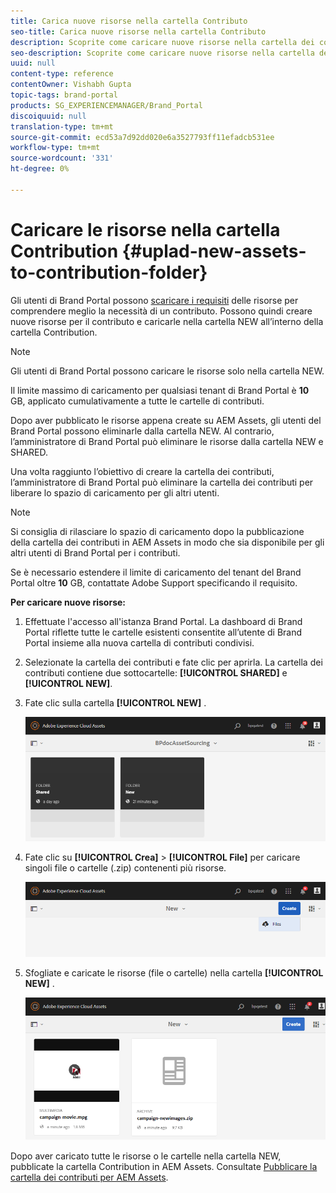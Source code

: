 ```yaml
---
title: Carica nuove risorse nella cartella Contributo
seo-title: Carica nuove risorse nella cartella Contributo
description: Scoprite come caricare nuove risorse nella cartella dei contributi in Brand Portal.
seo-description: Scoprite come caricare nuove risorse nella cartella dei contributi in Brand Portal.
uuid: null
content-type: reference
contentOwner: Vishabh Gupta
topic-tags: brand-portal
products: SG_EXPERIENCEMANAGER/Brand_Portal
discoiquuid: null
translation-type: tm+mt
source-git-commit: ecd53a7d92dd020e6a3527793ff11efadcb531ee
workflow-type: tm+mt
source-wordcount: '331'
ht-degree: 0%

---
```



# Caricare le risorse nella cartella Contribution {#uplad-new-assets-to-contribution-folder}

Gli utenti di Brand Portal possono [scaricare i requisiti](brand-portal-download-asset-requirements.md) delle risorse per comprendere meglio la necessità di un contributo.
Possono quindi creare nuove risorse per il contributo e caricarle nella cartella NEW all’interno della cartella Contribution.

>[!NOTE]
>
>Gli utenti di Brand Portal possono caricare le risorse solo nella cartella NEW.
>
>Il limite massimo di caricamento per qualsiasi tenant di Brand Portal è **10** GB, applicato cumulativamente a tutte le cartelle di contributi.

Dopo aver pubblicato le risorse appena create su  AEM Assets, gli utenti del Brand Portal possono eliminarle dalla cartella NEW. Al contrario, l’amministratore di Brand Portal può eliminare le risorse dalla cartella NEW e SHARED.

Una volta raggiunto l’obiettivo di creare la cartella dei contributi, l’amministratore di Brand Portal può eliminare la cartella dei contributi per liberare lo spazio di caricamento per gli altri utenti.

>[!NOTE]
>
>Si consiglia di rilasciare lo spazio di caricamento dopo la pubblicazione della cartella dei contributi in  AEM Assets in modo che sia disponibile per gli altri utenti di Brand Portal per i contributi.
>
>Se è necessario estendere il limite di caricamento del tenant del Brand Portal oltre **10** GB, contattate  Adobe Support specificando il requisito.

**Per caricare nuove risorse:**

1. Effettuate l&#39;accesso all&#39;istanza Brand Portal.
La dashboard di Brand Portal riflette tutte le cartelle esistenti consentite all’utente di Brand Portal insieme alla nuova cartella di contributi condivisi.

1. Selezionate la cartella dei contributi e fate clic per aprirla. La cartella dei contributi contiene due sottocartelle: **[!UICONTROL SHARED]** e **[!UICONTROL NEW]**.

1. Fate clic sulla cartella **[!UICONTROL NEW]** .

   ![](assets/upload-new-assets1.png)

1. Fate clic su **[!UICONTROL Crea]** > **[!UICONTROL File]** per caricare singoli file o cartelle (.zip) contenenti più risorse.

   ![](assets/upload-new-assets2.png)

1. Sfogliate e caricate le risorse (file o cartelle) nella cartella **[!UICONTROL NEW]** .

   ![](assets/upload-new-assets3.png)

Dopo aver caricato tutte le risorse o le cartelle nella cartella NEW, pubblicate la cartella Contribution in  AEM Assets. Consultate [Pubblicare la cartella dei contributi per  AEM Assets](brand-portal-publish-contribution-folder-to-aem-assets.md).
